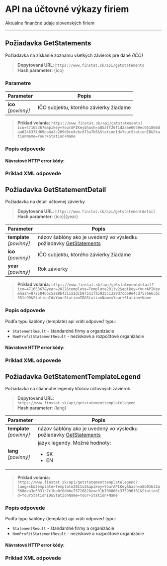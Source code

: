 # API na účtovné výkazy firiem
Aktuálne finančné údaje slovenských firiem

---
## Požiadavka GetStatements
Požiadavka na získanie zoznamu všetkých závierok pre dané *{IČO}*

> **Dopytovaná URL**: ```https://www.finstat.sk/api/getstatements```<br />
> **Hash parameter**: {ico}

### Parametre
| Parameter | Popis |
| ----------- | ----------- |
| **ico**<br />*[povinný]*| IČO subjektu, ktorého závierky žiadame |

[](../parts/parameters.md ':include')

> **Príklad volania:** ```https://www.finstat.sk/api/getstatements?ico=47165367&apikey=YourAPIKey&hash=a85aff26f1d2aae0059ec051866daa6246374d65da4a2c289d9ce8cbcd73a7b5&StationId=YourStationID&StationName=Your+Station+Name```

### Popis odpovede

#### Návratové HTTP error kódy:
[](../parts/httperrorcodes.md ':include')

### Príklad XML odpovede

## Požiadavka GetStatementDetail
Požiadavka na detail účtovnej závierky

> **Dopytovaná URL**: ```https://www.finstat.sk/api/getstatementdetail```<br />
> **Hash parameter**: {ico}|{year}

| Parameter | Popis |
| ----------- | ----------- |
| **template**<br />*[povinný]*| názov šablóny ako je uvedený vo výsledku požiadavky [GetStatements](sk/special/statement?id=požiadavka-getstatements) |
| **ico**<br />*[povinný]*| IČO subjektu, ktorého závierky žiadame |
| **year**<br />*[povinný]*| Rok závierky |

[](../parts/parameters.md ':include')

> **Príklad volania:** ```https://www.finstat.sk/api/getstatementdetail?ico=47165367&year=2022&template=Template2011v2&apikey=YourAPIKey&hash=8725046bc5a88b4311a1dcb87511fa5935c13a9d7cd69e4cd757b66cbc351c90&StationId=YourStationID&StationName=Your+Station+Name```


### Popis odpovede

Podľa typu šablóny (template) api vráti odpoveď typu:
- `StatementResult` - štandardné firmy a organizácie 
- `NonProfitStatementResult` - neziskové a rozpočtové organizácie

#### Návratové HTTP error kódy:
[](../parts/httperrorcodes.md ':include')

### Príklad XML odpovede

## Požiadavka GetStatementTemplateLegend
Požiadavka na stiahnutie legendy kľúčov účtovných závierok

> **Dopytovaná URL**: ```https://www.finstat.sk/api/getstatementtemplatelegend```<br />
> **Hash parameter**: {lang}

| Parameter | Popis |
| ----------- | ----------- |
| **template**<br />*[povinný]*| názov šablóny ako je uvedený vo výsledku požiadavky [GetStatements](sk/special/statement?id=požiadavka-getstatements) |
| **lang**<br />*[povinný]*| jazyk legendy. Možné hodnoty: <ul><li>SK</li><li>EN</li></ul> |

[](../parts/parameters.md ':include')

> **Príklad volania:** ```https://www.finstat.sk/api/getstatementtemplatelegend?lang=sk&template=Template2011v2&apikey=YourAPIKey&hash=a8b01632a568dea3e5831c7c1ba0f0dbbe75726828eae91b700806c375996f81&StationId=YourStationID&StationName=Your+Station+Name```


### Popis odpovede

Podľa typu šablóny (template) api vráti odpoveď typu:
- `StatementResult` - štandardné firmy a organizácie 
- `NonProfitStatementResult` - neziskové a rozpočtové organizácie

#### Návratové HTTP error kódy:
[](../parts/httperrorcodes.md ':include')

### Príklad XML odpovede